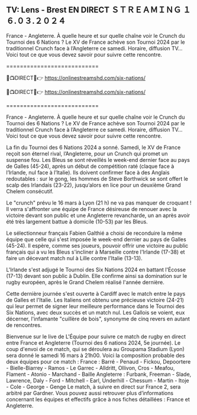 <h2>TV: Lens - Brest EN DIRECT ＳＴＲＥＡＭＩＮＧ １６.０３.２０２４</h2>

France - Angleterre. À quelle heure et sur quelle chaîne voir le Crunch du Tournoi des 6 Nations ?
Le XV de France achève son Tournoi 2024 par le traditionnel Crunch face à l’Angleterre ce samedi. Horaire, diffusion TV… Voici tout ce que vous devez savoir pour suivre cette rencontre.

===========================

🔴📺DIRECT📲👉 https://onlinestreamshd.com/six-nations/

🔴📺DIRECT📲👉 https://onlinestreamshd.com/six-nations/

===========================

France - Angleterre. À quelle heure et sur quelle chaîne voir le Crunch du Tournoi des 6 Nations ?
Le XV de France achève son Tournoi 2024 par le traditionnel Crunch face à l’Angleterre ce samedi. Horaire, diffusion TV… Voici tout ce que vous devez savoir pour suivre cette rencontre.

La fin du Tournoi des 6 Nations 2024 a sonné. Samedi, le XV de France reçoit son éternel rival, l’Angleterre, pour un Crunch qui promet un suspense fou. Les Bleus se sont réveillés le week-end dernier face au pays de Galles (45-24), après un début de compétition raté (claque face à l’Irlande, nul face à l’Italie). Ils doivent confirmer face à des Anglais redoutables : sur le gong, les hommes de Steve Borthwick se sont offert le scalp des Irlandais (23-22), jusqu’alors en lice pour un deuxième Grand Chelem consécutif.

Le "crunch" prévu le 16 mars à Lyon (21 h) ne va pas manquer de croquant ! Il verra s'affronter une équipe de France désireuse de renouer avec la victoire devant son public et une Angleterre revancharde, un an après avoir été très largement battue à domicile (10-53) par les Bleus.

Le sélectionneur français Fabien Galthié a choisi de reconduire la même équipe que celle qui s'est imposée le week-end dernier au pays de Galles (45-24). Il espère, comme ses joueurs, pouvoir offrir une victoire au public français qui a vu les Bleus s'incliner à Marseille contre l'Irlande (17-38) et faire un décevant match nul à Lille contre l'Italie (13-13).

L'Irlande s'est adjugé le Tournoi des Six Nations 2024 en battant l'Écosse (17-13) devant son public à Dublin. Elle confirme ainsi sa domination sur le rugby européen, après le Grand Chelem réalisé l'année dernière.  

Cette dernière journée s'est ouverte à Cardiff avec le match entre le pays de Galles et l'Italie. Les Italiens ont obtenu une précieuse victoire (24-21) qui leur permet de signer leur meilleure performance dans le Tournoi des Six Nations, avec deux succès et un match nul. Les Gallois se voient, eux décerner, l'infamante "cuillère de bois", synonyme de cinq revers en autant de rencontres.

Bienvenue sur le live de L'Équipe pour suivre ce match de rugby en direct entre France et Angleterre (Tournoi des 6 nations 2024, 5e journée).
Le coup d'envoi de ce match, qui se déroulera au Groupama Stadium (Lyon) sera donné le samedi 16 mars à 21h00.
Voici la composition probable des deux équipes pour ce match :
France : Barré - Penaud - Fickou, Depoortere - Bielle-Biarrey - Ramos - Le Garrec - Alldritt, Ollivon, Cros - Meafou, Flament - Atonio - Marchand - Baille
Angleterre : Furbank, Freeman - Slade, Lawrence, Daly - Ford - Mitchell - Earl, Underhill - Chessum - Martin - Itoje - Cole - George - Genge
Le match, à suivre en direct sur France 2, sera arbitré par Gardner.
Vous pouvez aussi retrouver plus d’informations concernant les équipes et effectifs grâce à nos fiches détaillées : France et Angleterre.
